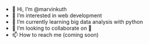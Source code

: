 - 👋 Hi, I’m @marvinkuth
- 👀 I’m interested in web development
- 🌱 I’m currently learning big data analysis with python
- 💞️ I’m looking to collaborate on 🤔
- 📫 How to reach me (coming soon)
